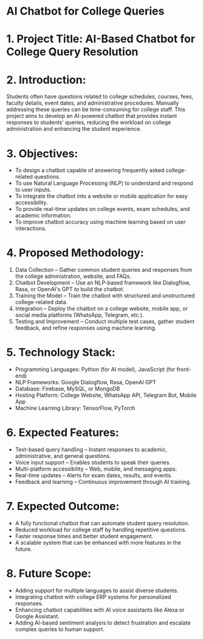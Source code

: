 # AI Chatbot for College Queries

# 1. Project Title: AI-Based Chatbot for College Query Resolution

# 2. Introduction:

Students often have questions related to college schedules, courses, fees, faculty details, event dates, and administrative procedures. Manually addressing these queries can be time-consuming for college staff. This project aims to develop an AI-powered chatbot that provides instant responses to students' queries, reducing the workload on college administration and enhancing the student experience.

# 3. Objectives:

- To design a chatbot capable of answering frequently asked college-related questions.
- To use Natural Language Processing (NLP) to understand and respond to user inputs.
- To integrate the chatbot into a website or mobile application for easy accessibility.
- To provide real-time updates on college events, exam schedules, and academic information.
- To improve chatbot accuracy using machine learning based on user interactions.


# 4. Proposed Methodology:

1. Data Collection – Gather common student queries and responses from the college administration, website, and FAQs.
2. Chatbot Development – Use an NLP-based framework like Dialogflow, Rasa, or OpenAI's GPT to build the chatbot.
3. Training the Model – Train the chatbot with structured and unstructured college-related data.
4. Integration – Deploy the chatbot on a college website, mobile app, or social media platforms (WhatsApp, Telegram, etc.).
5. Testing and Improvement – Conduct multiple test cases, gather student feedback, and refine responses using machine learning.



# 5. Technology Stack:

- Programming Languages: Python (for AI model), JavaScript (for front-end)
- NLP Frameworks: Google Dialogflow, Rasa, OpenAI GPT
- Database: Firebase, MySQL, or MongoDB
- Hosting Platform: College Website, WhatsApp API, Telegram Bot, Mobile App
- Machine Learning Library: TensorFlow, PyTorch


# 6. Expected Features:

- Text-based query handling – Instant responses to academic, administrative, and general questions.
- Voice input support – Enables students to speak their queries.
- Multi-platform accessibility – Web, mobile, and messaging apps.
- Real-time updates – Alerts for exam dates, results, and events.
- Feedback and learning – Continuous improvement through AI training.


# 7. Expected Outcome:

- A fully functional chatbot that can automate student query resolution.
- Reduced workload for college staff by handling repetitive questions.
- Faster response times and better student engagement.
- A scalable system that can be enhanced with more features in the future.


# 8. Future Scope:

- Adding support for multiple languages to assist diverse students.
- Integrating chatbot with college ERP systems for personalized responses.
- Enhancing chatbot capabilities with AI voice assistants like Alexa or Google Assistant.
- Adding AI-based sentiment analysis to detect frustration and escalate complex queries to human support.
